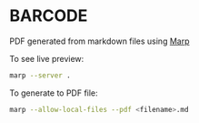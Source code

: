 # BARCODE

PDF generated from markdown files using [Marp](https://github.com/marp-team/marp)

To see live preview:

```bash
marp --server .
```

To generate to PDF file:

```bash
marp --allow-local-files --pdf <filename>.md
```
